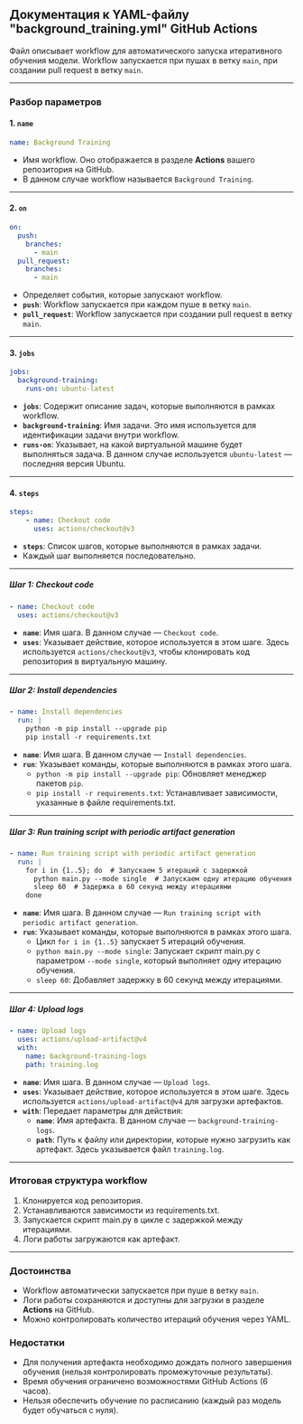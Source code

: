 ## Документация к YAML-файлу "background_training.yml" GitHub Actions

Файл описывает workflow для автоматического запуска итеративного обучения модели. Workflow запускается при пушах в ветку `main`, при создании pull request в ветку `main`.

---

### Разбор параметров

#### 1. **`name`**
```yaml
name: Background Training
```
- Имя workflow. Оно отображается в разделе **Actions** вашего репозитория на GitHub.
- В данном случае workflow называется `Background Training`.

---

#### 2. **`on`**
```yaml
on:
  push:
    branches:
      - main
  pull_request:
    branches:
      - main
```
- Определяет события, которые запускают workflow.
- **`push`**: Workflow запускается при каждом пуше в ветку `main`.
- **`pull_request`**: Workflow запускается при создании pull request в ветку `main`.

---

#### 3. **`jobs`**
```yaml
jobs:
  background-training:
    runs-on: ubuntu-latest
```
- **`jobs`**: Содержит описание задач, которые выполняются в рамках workflow.
- **`background-training`**: Имя задачи. Это имя используется для идентификации задачи внутри workflow.
- **`runs-on`**: Указывает, на какой виртуальной машине будет выполняться задача. В данном случае используется `ubuntu-latest` — последняя версия Ubuntu.

---

#### 4. **`steps`**
```yaml
steps:
    - name: Checkout code
      uses: actions/checkout@v3
```
- **`steps`**: Список шагов, которые выполняются в рамках задачи.
- Каждый шаг выполняется последовательно.

---

##### Шаг 1: **Checkout code**
```yaml
- name: Checkout code
  uses: actions/checkout@v3
```
- **`name`**: Имя шага. В данном случае — `Checkout code`.
- **`uses`**: Указывает действие, которое используется в этом шаге. Здесь используется `actions/checkout@v3`, чтобы клонировать код репозитория в виртуальную машину.

---

##### Шаг 2: **Install dependencies**
```yaml
- name: Install dependencies
  run: |
    python -m pip install --upgrade pip
    pip install -r requirements.txt
```
- **`name`**: Имя шага. В данном случае — `Install dependencies`.
- **`run`**: Указывает команды, которые выполняются в рамках этого шага.
  - `python -m pip install --upgrade pip`: Обновляет менеджер пакетов `pip`.
  - `pip install -r requirements.txt`: Устанавливает зависимости, указанные в файле requirements.txt.

---

##### Шаг 3: **Run training script with periodic artifact generation**
```yaml
- name: Run training script with periodic artifact generation
  run: |
    for i in {1..5}; do  # Запускаем 5 итераций с задержкой
      python main.py --mode single  # Запускаем одну итерацию обучения
      sleep 60  # Задержка в 60 секунд между итерациями
    done
```
- **`name`**: Имя шага. В данном случае — `Run training script with periodic artifact generation`.
- **`run`**: Указывает команды, которые выполняются в рамках этого шага.
  - Цикл `for i in {1..5}` запускает 5 итераций обучения.
  - `python main.py --mode single`: Запускает скрипт main.py с параметром `--mode single`, который выполняет одну итерацию обучения.
  - `sleep 60`: Добавляет задержку в 60 секунд между итерациями.

---

##### Шаг 4: **Upload logs**
```yaml
- name: Upload logs
  uses: actions/upload-artifact@v4
  with:
    name: background-training-logs
    path: training.log
```
- **`name`**: Имя шага. В данном случае — `Upload logs`.
- **`uses`**: Указывает действие, которое используется в этом шаге. Здесь используется `actions/upload-artifact@v4` для загрузки артефактов.
- **`with`**: Передает параметры для действия:
  - **`name`**: Имя артефакта. В данном случае — `background-training-logs`.
  - **`path`**: Путь к файлу или директории, которые нужно загрузить как артефакт. Здесь указывается файл `training.log`.

---

### Итоговая структура workflow
1. Клонируется код репозитория.
2. Устанавливаются зависимости из requirements.txt.
3. Запускается скрипт main.py в цикле с задержкой между итерациями.
4. Логи работы загружаются как артефакт.

---

### Достоинства
- Workflow автоматически запускается при пуше в ветку `main`.
- Логи работы сохраняются и доступны для загрузки в разделе **Actions** на GitHub.
- Можно контролировать количество итераций обучения через YAML.

### Недостатки
- Для получения артефакта необходимо дождать полного завершения обучения (нельзя контролировать промежуточные результаты).
- Время обучения ограничено возможностями GitHub Actions (6 часов).
- Нельзя обеспечить обучение по расписанию (каждый раз модель будет обучаться с нуля).